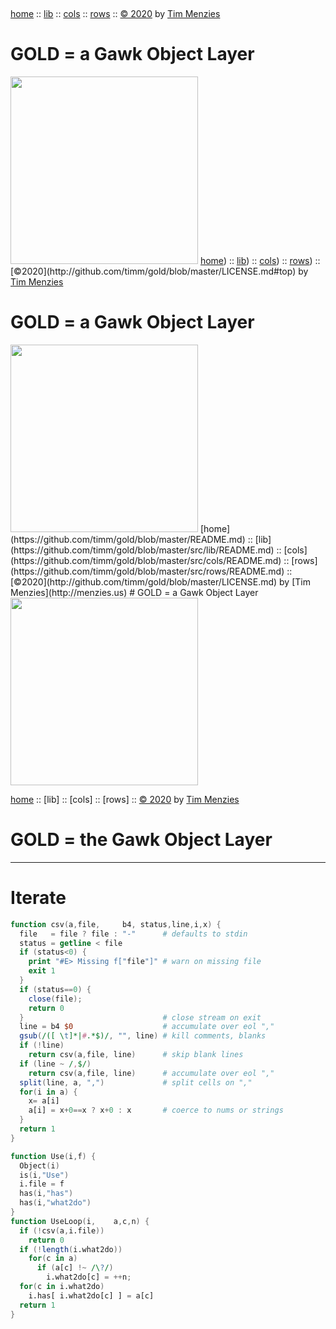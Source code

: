 <a name=top>&nbsp;<p>
<a href="https://github.com/timm/gold/blob/master/README.md#top">home</a> ::
<a href="https://github.com/timm/gold/blob/master/src/lib/README.md#top">lib</a> ::
<a href="https://github.com/timm/gold/blob/master/src/cols/README.md#top">cols</a> ::
<a href="https://github.com/timm/gold/blob/master/src/rows/README.md#top">rows</a> ::
<a href="http://github.com/timm/gold/blob/master/LICENSE.md#top">&copy; 2020</a> by <a href="http://menzies.us">Tim Menzies</a>
<h1> GOLD = a Gawk Object Layer</h1>
<img width=300 src="https://raw.githubusercontent.com/timm/gold/master/etc/img/auk.png">

<a name=top>
<a href="https://github.com/timm/gold/blob/master/README.md#top">home</a>) ::
<a href="https://github.com/timm/gold/blob/master/src/lib/README.md#top">lib</a>) ::
<a href="https://github.com/timm/gold/blob/master/src/cols/README.md#top">cols</a>) ::
<a href="https://github.com/timm/gold/blob/master/src/rows/README.md#top">rows</a>) ::
[&copy;2020](http://github.com/timm/gold/blob/master/LICENSE.md#top) by <a href="http://menzies.us">Tim Menzies</a>
<h1> GOLD = a Gawk Object Layer</h1>
<img width=300 src="https://raw.githubusercontent.com/timm/gold/master/etc/img/auk.png">

<a name=top>
[home](https://github.com/timm/gold/blob/master/README.md) ::
[lib](https://github.com/timm/gold/blob/master/src/lib/README.md) ::
[cols](https://github.com/timm/gold/blob/master/src/cols/README.md) ::
[rows](https://github.com/timm/gold/blob/master/src/rows/README.md) ::
[&copy;2020](http://github.com/timm/gold/blob/master/LICENSE.md) by [Tim Menzies](http://menzies.us)
# GOLD = a Gawk Object Layer
<img  width=300 src="https://raw.githubusercontent.com/timm/gold/master/etc/img/auk.png">

[home](http://github.com/timm/gold/README.me) ::
[lib] ::
[cols] ::
[rows] ::
[&copy; 2020](http://github.com/timm/gold/LICENSE.md) by [Tim Menzies](http://menzies.us)   
# GOLD = the Gawk Object Layer
----- 

# Iterate

```awk   
function csv(a,file,     b4, status,line,i,x) {
  file   = file ? file : "-"      # defaults to stdin
  status = getline < file
  if (status<0) {   
    print "#E> Missing f["file"]" # warn on missing file
    exit 1 
  }
  if (status==0) {
    close(file); 
    return 0
  }                               # close stream on exit
  line = b4 $0                    # accumulate over eol ","
  gsub(/([ \t]*|#.*$)/, "", line) # kill comments, blanks
  if (!line)       
    return csv(a,file, line)      # skip blank lines
  if (line ~ /,$/)
    return csv(a,file, line)      # accumulate over eol ","
  split(line, a, ",")             # split cells on ","
  for(i in a) {
    x= a[i]
    a[i] = x+0==x ? x+0 : x       # coerce to nums or strings
  }
  return 1
}
```

```awk
function Use(i,f) {
  Object(i)
  is(i,"Use")
  i.file = f
  has(i,"has")
  has(i,"what2do")
}
function UseLoop(i,    a,c,n) {
  if (!csv(a,i.file)) 
    return 0
  if (!length(i.what2do)) 
    for(c in a) 
      if (a[c] !~ /\?/)
        i.what2do[c] = ++n;
  for(c in i.what2do)  
    i.has[ i.what2do[c] ] = a[c]
  return 1
}
```
